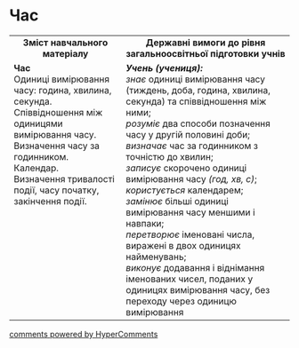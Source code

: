 <div id="hypercomments_widget" class="js-hypercomments-widget invisible"></div>

# Час
<table>
  <tr>
    <td width="40%" align="center"><b>Зміст навчального матеріалу<b></td>
    <td width="60%" align="center"><b>Державні вимоги до рівня загальноосвітньої підготовки учнів</b></td>
  </tr>
  <tr>
    <td width="40%" style="vertical-align:top !important;"><b>Час</b><br>
Одиниці вимірювання часу: година, хвилина, секунда. <br>
Співвідношення між одиницями вимірювання часу. <br>
Визначення часу за годинником. <br>
Календар.<br>
Визначення тривалості події, часу початку, закінчення події.<br></td>
    <td width="60%" style="vertical-align:top !important;"><i><b>Учень (учениця):</b></i><br>
<i>знає</i> одиниці вимірювання часу (тиждень, доба, година, хвилина, секунда) та співвідношення між ними; <br>
<i>розуміє</i> два способи позначення часу у другій половині доби;<br>
<i>визначає</i> час за годинником з точністю до хвилин;<br>
<i>записує</i> скорочено одиниці вимірювання часу <i>(год, хв, с)</i>;<br>
<i>користується</i> календарем;<br>
<i>замінює</i> більші одиниці вимірювання часу меншими і навпаки; <br>
<i>перетворює</i> іменовані числа, виражені в двох одиницях найменувань;<br>
<i>виконує</i> додавання і віднімання  іменованих чисел, поданих у одиницях вимірювання часу, без переходу через одиницю вимірювання<br></td>
  </tr>
</table>

<div class="js-hypercomments-container">
    <a href="http://hypercomments.com" class="hc-link" title="comments widget">comments powered by HyperComments</a>
</div>